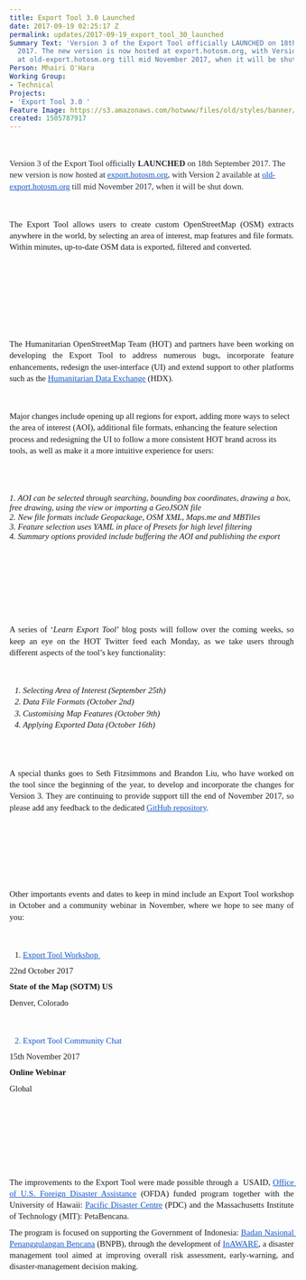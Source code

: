 ```yaml
---
title: Export Tool 3.0 Launched
date: 2017-09-19 02:25:17 Z
permalink: updates/2017-09-19_export_tool_30_launched
Summary Text: 'Version 3 of the Export Tool officially LAUNCHED on 18th September
  2017. The new version is now hosted at export.hotosm.org, with Version 2 available
  at old-export.hotosm.org till mid November 2017, when it will be shut down. '
Person: Mhairi O'Hara
Working Group:
- Technical
Projects:
- 'Export Tool 3.0 '
Feature Image: https://s3.amazonaws.com/hotwww/files/old/styles/banner/public/Screen+Shot+2017-09-18+at+22.08.50.png
created: 1505787917
---
```


<p style="font-style: normal; font-variant-ligatures: normal; font-variant-caps: normal; font-weight: normal; font-size: 14px; font-family: 'Open Sans', Arial, sans-serif;">&nbsp;</p><p style="line-height: 1.38; margin-top: 0pt; margin-bottom: 0pt;" dir="ltr"><span style="font-style: normal; font-variant-ligatures: normal; font-variant-caps: normal; font-weight: 400; text-align: justify; font-size: 11pt; font-family: Calibri; color: #24292e; white-space: pre-wrap;">Version 3 of the Export Tool officially </span><span style="font-style: normal; font-variant-ligatures: normal; font-variant-caps: normal; text-align: justify; font-size: 11pt; font-family: Calibri; color: #24292e; font-weight: bold; white-space: pre-wrap;">LAUNCHED</span><span style="font-style: normal; font-variant-ligatures: normal; font-variant-caps: normal; font-weight: 400; text-align: justify; font-size: 11pt; font-family: Calibri; color: #24292e; white-space: pre-wrap;"> on 18th September 2017. The new version is now hosted at </span><a style="text-align: justify;" href="https://export.hotosm.org"><span style="font-size: 11pt; font-family: Calibri; color: #1155cc; font-weight: 400; font-style: normal; font-variant-ligatures: normal; font-variant-caps: normal; text-decoration-line: underline; white-space: pre-wrap;">export.hotosm.org</span></a><span style="font-style: normal; font-variant-ligatures: normal; font-variant-caps: normal; font-weight: 400; text-align: justify; font-size: 11pt; font-family: Calibri; color: #24292e; white-space: pre-wrap;">, with Version 2 available at </span><a style="text-align: justify;" href="http://old-export.hotosm.org/"><span style="font-size: 11pt; font-family: Calibri; color: #1155cc; font-weight: 400; font-style: normal; font-variant-ligatures: normal; font-variant-caps: normal; text-decoration-line: underline; white-space: pre-wrap;">old-export.hotosm.org</span></a><span style="font-style: normal; font-variant-ligatures: normal; font-variant-caps: normal; font-weight: 400; text-align: justify; font-size: 11pt; font-family: Calibri; color: #24292e; white-space: pre-wrap;"> till mid November 2017, when it will be shut down. </span></p><p style="font-style: normal; font-variant-ligatures: normal; font-variant-caps: normal; font-weight: normal; font-size: 14px; font-family: 'Open Sans', Arial, sans-serif;">&nbsp;</p><p style="line-height: 1.38; margin-top: 0pt; margin-bottom: 0pt; text-align: justify;" dir="ltr"><span style="font-size: 11pt; font-family: Calibri; background-color: transparent; font-weight: 400; font-style: normal; font-variant-ligatures: normal; font-variant-caps: normal; white-space: pre-wrap;">The Export Tool allows users to create custom OpenStreetMap (OSM) extracts anywhere in the world, by selecting an area of interest, map features and file formats. Within minutes, up-to-date OSM data is exported, filtered and converted. </span></p><p style="line-height: 1.38; margin-top: 0pt; margin-bottom: 0pt; text-align: justify;" dir="ltr">&nbsp;</p><p style="font-style: normal; font-variant-ligatures: normal; font-variant-caps: normal; font-weight: normal; font-size: 14px; font-family: 'Open Sans', Arial, sans-serif;">&nbsp;</p><p style="line-height: 1.38; margin-top: 0pt; margin-bottom: 0pt; text-align: justify;" dir="ltr">&nbsp;</p><p style="line-height: 1.38; margin-top: 0pt; margin-bottom: 0pt; text-align: justify;" dir="ltr"><span id="docs-internal-guid-19f79a25-97e6-3cf9-5da0-c297dbfe2670" style="font-weight: normal;"><span style="font-size: 11pt; font-family: Calibri; background-color: transparent; font-weight: 400; font-style: normal; font-variant-ligatures: normal; font-variant-caps: normal; white-space: pre-wrap;"><img style="border-width: initial; border-style: none; transform: rotate(0rad);" src="https://lh5.googleusercontent.com/guCWSr2xi0_xkUxg_DjxkUK9xANGgCk7NqXaQMS5Ch37hG4mJhd8x4qRuw33zVuhkf-lpMqFmLQe7iKmBVSy43IOCP56hA2QebskiyGd2CTN1uwImg1hPe4SZIDL9tRKTIiWTaIy" alt="" style="width:624px;height:375px"></span></span></p><p style="font-style: normal; font-variant-ligatures: normal; font-variant-caps: normal; font-weight: normal; font-size: 14px; font-family: 'Open Sans', Arial, sans-serif;"><br><br></p><p style="line-height: 1.38; margin-top: 0pt; margin-bottom: 0pt; text-align: justify;" dir="ltr"><span style="font-size: 11pt; font-family: Calibri; background-color: transparent; font-weight: 400; font-style: normal; font-variant-ligatures: normal; font-variant-caps: normal; white-space: pre-wrap;">The Humanitarian OpenStreetMap Team (HOT) and partners have been working on developing the Export Tool to address numerous bugs, incorporate feature enhancements, redesign the user-interface (UI) and extend support to other platforms such as the </span><a href="https://data.humdata.org/"><span style="font-size: 11pt; font-family: Calibri; color: #1155cc; background-color: transparent; font-weight: 400; font-style: normal; font-variant-ligatures: normal; font-variant-caps: normal; text-decoration-line: underline; white-space: pre-wrap;">Humanitarian Data Exchange</span></a><span style="font-size: 11pt; font-family: Calibri; background-color: transparent; font-weight: 400; font-style: normal; font-variant-ligatures: normal; font-variant-caps: normal; white-space: pre-wrap;"> (HDX). </span></p><p style="font-style: normal; font-variant-ligatures: normal; font-variant-caps: normal; font-weight: normal; font-size: 14px; font-family: 'Open Sans', Arial, sans-serif;">&nbsp;</p><p style="line-height: 1.38; margin-top: 0pt; margin-bottom: 0pt;" dir="ltr"><span style="font-size: 11pt; font-family: Calibri; background-color: transparent; font-weight: 400; font-style: normal; font-variant-ligatures: normal; font-variant-caps: normal; white-space: pre-wrap;">Major changes include opening up all regions for export, adding more ways to select the area of interest (AOI), additional file formats, enhancing the feature selection process and redesigning the UI to follow a more consistent HOT brand across its tools, as well as make it a more intuitive experience for users:</span></p><p style="font-style: normal; font-variant-ligatures: normal; font-variant-caps: normal; font-weight: normal; font-size: 14px; font-family: 'Open Sans', Arial, sans-serif;"><br><br></p><p style="font-style: normal; font-variant-ligatures: normal; font-variant-caps: normal; font-weight: normal; font-size: 14px; font-family: 'Open Sans', Arial, sans-serif;"><span style="background-color: transparent; font-family: Calibri; font-size: 11pt; font-style: italic; font-variant-ligatures: normal; font-variant-caps: normal; font-weight: 400; white-space: pre-wrap; text-align: justify;">1. AOI can be selected through searching, bounding box coordinates, drawing a box, free drawing, using the view or importing a GeoJSON file</span><br><span style="background-color: transparent; font-family: Calibri; font-size: 11pt; font-style: italic; font-variant-ligatures: normal; font-variant-caps: normal; font-weight: 400; white-space: pre-wrap; text-align: justify;">2. New file formats include Geopackage, OSM XML, Maps.me and MBTiles</span><br><span style="background-color: transparent; font-family: Calibri; font-size: 11pt; font-style: italic; font-variant-ligatures: normal; font-variant-caps: normal; font-weight: 400; white-space: pre-wrap; text-align: justify;">3. Feature selection uses YAML in place of Presets for high level filtering </span><br><span style="background-color: transparent; font-family: Calibri; font-size: 11pt; font-style: italic; font-variant-ligatures: normal; font-variant-caps: normal; font-weight: 400; white-space: pre-wrap; text-align: justify;">4. Summary options provided include buffering the AOI and publishing the export </span></p><p style="font-style: normal; font-variant-ligatures: normal; font-variant-caps: normal; font-weight: normal; font-size: 14px; font-family: 'Open Sans', Arial, sans-serif;">&nbsp;</p><p style="line-height: 1.38; margin-top: 0pt; margin-bottom: 6pt; text-align: justify;" dir="ltr">&nbsp;</p><p style="font-style: normal; font-variant-ligatures: normal; font-variant-caps: normal; font-weight: normal; font-size: 14px; font-family: 'Open Sans', Arial, sans-serif;"><span style="font-weight: normal;">&nbsp;</span><img style="background-color: transparent; font-family: Calibri; font-size: 11pt; font-style: normal; font-variant-ligatures: normal; font-variant-caps: normal; font-weight: 400; white-space: pre-wrap; border-width: initial; border-style: none; transform: rotate(0rad);" src="https://lh4.googleusercontent.com/kR-UC98TknD2gZ7DoCmtYp4d1YoDtEhqATdyHZPkUBdGRUmEu83jF93tqERdwMF_c4y8vG5TftrrRTtz8O7kuSrSMFKCV8AAcNbUuHOjw6TTNu1CivV6H__3dg8N6NvbFtwc7F9s" alt="" style="width:624px;height:375px"></p><p style="font-style: normal; font-variant-ligatures: normal; font-variant-caps: normal; font-weight: normal; font-size: 14px; font-family: 'Open Sans', Arial, sans-serif;">&nbsp;</p><p style="line-height: 1.38; margin-top: 0pt; margin-bottom: 6pt; text-align: justify;" dir="ltr"><span style="font-size: 11pt; font-family: Calibri; background-color: transparent; font-weight: 400; font-style: normal; font-variant-ligatures: normal; font-variant-caps: normal; white-space: pre-wrap;">A series of ‘</span><span style="font-size: 11pt; font-family: Calibri; background-color: transparent; font-weight: 400; font-style: italic; font-variant-ligatures: normal; font-variant-caps: normal; white-space: pre-wrap;">Learn Export Tool</span><span style="font-size: 11pt; font-family: Calibri; background-color: transparent; font-weight: 400; font-style: normal; font-variant-ligatures: normal; font-variant-caps: normal; white-space: pre-wrap;">’ blog posts will follow over the coming weeks, so keep an eye on the HOT Twitter feed each Monday, as we take users through different aspects of the tool’s key functionality:</span></p><p style="font-style: normal; font-variant-ligatures: normal; font-variant-caps: normal; font-weight: normal; font-size: 14px; font-family: 'Open Sans', Arial, sans-serif;">&nbsp;</p><ol style="margin-top: 0pt; margin-bottom: 0pt;"><li style="list-style-type: decimal; font-size: 11pt; font-family: Calibri; background-color: transparent; font-weight: 400; font-style: italic; font-variant-ligatures: normal; font-variant-caps: normal;" dir="ltr"><p style="line-height: 1.38; margin-top: 0pt; margin-bottom: 0pt; text-align: justify;" dir="ltr"><span style="font-size: 11pt; font-family: Calibri; background-color: transparent; font-weight: 400; font-style: italic; font-variant-ligatures: normal; font-variant-caps: normal; white-space: pre-wrap;">Selecting Area of Interest (September 25th)</span></p></li><li style="list-style-type: decimal; font-size: 11pt; font-family: Calibri; background-color: transparent; font-weight: 400; font-style: italic; font-variant-ligatures: normal; font-variant-caps: normal;" dir="ltr"><p style="line-height: 1.38; margin-top: 0pt; margin-bottom: 0pt; text-align: justify;" dir="ltr"><span style="font-size: 11pt; font-family: Calibri; background-color: transparent; font-weight: 400; font-style: italic; font-variant-ligatures: normal; font-variant-caps: normal; white-space: pre-wrap;">Data File Formats (October 2nd)</span></p></li><li style="list-style-type: decimal; font-size: 11pt; font-family: Calibri; background-color: transparent; font-weight: 400; font-style: italic; font-variant-ligatures: normal; font-variant-caps: normal;" dir="ltr"><p style="line-height: 1.38; margin-top: 0pt; margin-bottom: 0pt; text-align: justify;" dir="ltr"><span style="font-size: 11pt; font-family: Calibri; background-color: transparent; font-weight: 400; font-style: italic; font-variant-ligatures: normal; font-variant-caps: normal; white-space: pre-wrap;">Customising Map Features (October 9th) </span></p></li><li style="list-style-type: decimal; font-size: 11pt; font-family: Calibri; background-color: transparent; font-weight: 400; font-style: italic; font-variant-ligatures: normal; font-variant-caps: normal;" dir="ltr"><p style="line-height: 1.38; margin-top: 0pt; margin-bottom: 6pt; text-align: justify;" dir="ltr"><span style="font-size: 11pt; font-family: Calibri; background-color: transparent; font-weight: 400; font-style: italic; font-variant-ligatures: normal; font-variant-caps: normal; white-space: pre-wrap;">Applying Exported Data (October 16th) </span></p></li></ol><p style="font-style: normal; font-variant-ligatures: normal; font-variant-caps: normal; font-weight: normal; font-size: 14px; font-family: 'Open Sans', Arial, sans-serif;"><br><br></p><p style="line-height: 1.38; margin-top: 0pt; margin-bottom: 6pt; text-align: justify;" dir="ltr"><span style="font-size: 11pt; font-family: Calibri; background-color: transparent; font-weight: 400; font-style: normal; font-variant-ligatures: normal; font-variant-caps: normal; white-space: pre-wrap;">A special thanks goes to Seth Fitzsimmons and Brandon Liu, who have worked on the tool since the beginning of the year, to develop and incorporate the changes for Version 3. They are continuing to provide support till the end of November 2017, so please add any feedback to the dedicated </span><a href="https://github.com/hotosm/osm-export-tool2/issues"><span style="font-size: 11pt; font-family: Calibri; color: #1155cc; background-color: transparent; font-weight: 400; font-style: normal; font-variant-ligatures: normal; font-variant-caps: normal; text-decoration-line: underline; white-space: pre-wrap;">GitHub repository</span></a><span style="font-size: 11pt; font-family: Calibri; background-color: transparent; font-weight: 400; font-style: normal; font-variant-ligatures: normal; font-variant-caps: normal; white-space: pre-wrap;">. </span></p><p style="font-style: normal; font-variant-ligatures: normal; font-variant-caps: normal; font-weight: normal; font-size: 14px; font-family: 'Open Sans', Arial, sans-serif;">&nbsp;</p><p style="line-height: 1.38; margin-top: 0pt; margin-bottom: 6pt; text-align: justify;" dir="ltr"><span style="font-size: 11pt; font-family: Calibri; background-color: transparent; font-weight: 400; font-style: normal; font-variant-ligatures: normal; font-variant-caps: normal; white-space: pre-wrap;"> &nbsp;&nbsp;&nbsp;&nbsp;&nbsp;&nbsp;&nbsp;&nbsp;&nbsp;&nbsp;&nbsp;&nbsp;&nbsp;&nbsp;&nbsp;&nbsp;&nbsp;&nbsp;</span><span style="font-size: 11pt; font-family: Calibri; background-color: transparent; font-weight: 400; font-style: normal; font-variant-ligatures: normal; font-variant-caps: normal; white-space: pre-wrap;"><img style="border-width: initial; border-style: none; transform: rotate(0rad);" src="https://lh6.googleusercontent.com/PSN3689FWJa0aWGdSjALV3aEt_8xE4pzqTkD3SP4T4GqHjAMLaF4UbWpFfSGe-a0ClCRWIxgngOVawNZhV-qvALmhkxQU7ak9HAzxbVXIZKWCVytZa9RamYUwjSY5M8HjadkEm0C" alt="" style="width:192px;height:404px"></span><span style="font-size: 11pt; font-family: Calibri; background-color: transparent; font-weight: 400; font-style: normal; font-variant-ligatures: normal; font-variant-caps: normal; white-space: pre-wrap;"> &nbsp;&nbsp;&nbsp;&nbsp;&nbsp;&nbsp;&nbsp;&nbsp;&nbsp;&nbsp;&nbsp;&nbsp;&nbsp;&nbsp;&nbsp;&nbsp;&nbsp;&nbsp;&nbsp;&nbsp;&nbsp;&nbsp;&nbsp;&nbsp;&nbsp;&nbsp;&nbsp;&nbsp;</span><span style="font-size: 11pt; font-family: Calibri; background-color: transparent; font-weight: 400; font-style: normal; font-variant-ligatures: normal; font-variant-caps: normal; white-space: pre-wrap;"><img style="border-width: initial; border-style: none; transform: rotate(0rad);" src="https://lh3.googleusercontent.com/qxL60JtyaZEZbKujGseYqnDi4gQpgOWLa9v6qdsKOnrts8wDSIxFOhdD-mZ9Y6k6m3zoCm8G3E0Q5Gc_rZrkkfoBPbg0vPsbwZeXwWNUgiFO2zJKzvOOW6JGhqqYmE2HKtQibkY0" alt="" style="width:191px;height:403px"></span></p><p style="font-style: normal; font-variant-ligatures: normal; font-variant-caps: normal; font-weight: normal; font-size: 14px; font-family: 'Open Sans', Arial, sans-serif;"><br><br></p><p style="line-height: 1.38; margin-top: 0pt; margin-bottom: 6pt; text-align: justify;" dir="ltr"><span style="font-size: 11pt; font-family: Calibri; background-color: transparent; font-weight: 400; font-style: normal; font-variant-ligatures: normal; font-variant-caps: normal; white-space: pre-wrap;">Other importants events and dates to keep in mind include an Export Tool workshop in October and a community webinar in November, where we hope to see many of you:</span></p><p style="font-style: normal; font-variant-ligatures: normal; font-variant-caps: normal; font-weight: normal; font-size: 14px; font-family: 'Open Sans', Arial, sans-serif;">&nbsp;</p><ol style="margin-top: 0pt; margin-bottom: 0pt;"><li style="list-style-type: decimal; font-size: 11pt; font-family: Calibri; background-color: transparent; font-weight: 400; font-style: normal; font-variant-ligatures: normal; font-variant-caps: normal;" dir="ltr"><p style="line-height: 1.38; margin-top: 0pt; margin-bottom: 6pt; text-align: justify;" dir="ltr"><a href="https://2017.stateofthemap.us/program/hot-export-tool.html"><span style="font-size: 11pt; font-family: Calibri; color: #1155cc; background-color: transparent; font-weight: 400; font-style: normal; font-variant-ligatures: normal; font-variant-caps: normal; text-decoration-line: underline; white-space: pre-wrap;">Export Tool Workshop </span></a></p></li></ol><p style="line-height: 1.38; margin-top: 0pt; margin-bottom: 6pt; text-align: justify;" dir="ltr"><span style="font-size: 11pt; font-family: Calibri; background-color: transparent; font-weight: 400; font-style: normal; font-variant-ligatures: normal; font-variant-caps: normal; white-space: pre-wrap;">22nd October 2017</span></p><p style="line-height: 1.38; margin-top: 0pt; margin-bottom: 6pt; text-align: justify;" dir="ltr"><span style="font-size: 11pt; font-family: Calibri; background-color: transparent; font-weight: bold; font-style: normal; font-variant-ligatures: normal; font-variant-caps: normal; white-space: pre-wrap;">State of the Map (SOTM) US </span></p><p style="line-height: 1.38; margin-top: 0pt; margin-bottom: 6pt; text-align: justify;" dir="ltr"><span style="font-size: 11pt; font-family: Calibri; background-color: transparent; font-weight: 400; font-style: normal; font-variant-ligatures: normal; font-variant-caps: normal; white-space: pre-wrap;">Denver, Colorado</span></p><p style="font-style: normal; font-variant-ligatures: normal; font-variant-caps: normal; font-weight: normal; font-size: 14px; font-family: 'Open Sans', Arial, sans-serif;">&nbsp;</p><ol style="margin-top: 0pt; margin-bottom: 0pt;" start="2"><li style="list-style-type: decimal; font-size: 11pt; font-family: Calibri; color: #1155cc; background-color: transparent; font-weight: 400; font-style: normal; font-variant-ligatures: normal; font-variant-caps: normal;" dir="ltr"><p style="line-height: 1.38; margin-top: 0pt; margin-bottom: 6pt;" dir="ltr"><span style="font-size: 11pt; font-family: Calibri; background-color: transparent; font-weight: 400; font-style: normal; font-variant-ligatures: normal; font-variant-caps: normal; white-space: pre-wrap;">Export Tool Community Chat</span></p></li></ol><p style="line-height: 1.38; margin-top: 0pt; margin-bottom: 6pt;" dir="ltr"><span style="font-size: 11pt; font-family: Calibri; background-color: transparent; font-weight: 400; font-style: normal; font-variant-ligatures: normal; font-variant-caps: normal; white-space: pre-wrap;">15th November 2017</span></p><p style="line-height: 1.38; margin-top: 0pt; margin-bottom: 6pt;" dir="ltr"><span style="font-size: 11pt; font-family: Calibri; background-color: transparent; font-weight: bold; font-style: normal; font-variant-ligatures: normal; font-variant-caps: normal; white-space: pre-wrap;">Online Webinar </span></p><p style="line-height: 1.38; margin-top: 0pt; margin-bottom: 6pt;" dir="ltr"><span style="font-size: 11pt; font-family: Calibri; background-color: transparent; font-weight: 400; font-style: normal; font-variant-ligatures: normal; font-variant-caps: normal; white-space: pre-wrap;">Global</span><span style="font-size: 11pt; font-family: Calibri; background-color: transparent; font-weight: 400; font-style: normal; font-variant-ligatures: normal; font-variant-caps: normal; white-space: pre-wrap;">&nbsp;</span></p><p style="font-style: normal; font-variant-ligatures: normal; font-variant-caps: normal; font-weight: normal; font-size: 14px; font-family: 'Open Sans', Arial, sans-serif;">&nbsp;</p><p style="font-style: normal; font-variant-ligatures: normal; font-variant-caps: normal; font-weight: normal; font-size: 14px; font-family: 'Open Sans', Arial, sans-serif;"><span id="docs-internal-guid-19f79a25-97e7-f935-dd15-3b470cb708a2" style="font-weight: normal;">&nbsp; &nbsp; &nbsp; &nbsp; &nbsp; &nbsp; &nbsp; &nbsp; &nbsp; &nbsp; &nbsp; &nbsp; &nbsp; &nbsp; &nbsp; &nbsp; &nbsp; &nbsp; &nbsp; &nbsp; &nbsp; &nbsp; &nbsp; &nbsp; &nbsp; &nbsp; &nbsp;&nbsp;<img style="background-color: transparent; font-family: Calibri; font-size: 11pt; font-style: normal; font-variant-ligatures: normal; font-variant-caps: normal; font-weight: 400; white-space: pre-wrap; border-width: initial; border-style: none; transform: rotate(0rad);" src="https://lh3.googleusercontent.com/ep-f-GuLyCI6U9yaD713nGc5P2mVqyJnw7S94hqHX_DdcoUTGqTwznMGbZbXicUOqzoI30l_3oNNYCR1uxwzZU92oK9fmr66XYgshKPgOV7ESwttNWGJuNwrmPCTfDZrUbj2xAi6" alt="" style="width:624px;height:360px">&nbsp;</span></p><p style="font-style: normal; font-variant-ligatures: normal; font-variant-caps: normal; font-weight: normal; font-size: 14px; font-family: 'Open Sans', Arial, sans-serif;">&nbsp;</p><p style="font-style: normal; font-variant-ligatures: normal; font-variant-caps: normal; font-weight: normal; font-size: 14px; font-family: 'Open Sans', Arial, sans-serif;">&nbsp;</p><p style="line-height: 1.38; margin-top: 0pt; margin-bottom: 6pt; text-align: justify;" dir="ltr"><span style="font-size: 11pt; font-family: Calibri; background-color: transparent; font-weight: 400; font-style: normal; font-variant-ligatures: normal; font-variant-caps: normal; white-space: pre-wrap;">The improvements to the Export Tool were made possible through a </span><span style="font-size: 11pt; font-family: Calibri; font-weight: 400; font-style: normal; font-variant-ligatures: normal; font-variant-caps: normal; white-space: pre-wrap;">&nbsp;USAID, </span><a href="https://www.usaid.gov/who-we-are/organization/bureaus/bureau-democracy-conflict-and-humanitarian-assistance/office-us"><span style="font-size: 11pt; font-family: Calibri; color: #1155cc; font-weight: 400; font-style: normal; font-variant-ligatures: normal; font-variant-caps: normal; text-decoration-line: underline; white-space: pre-wrap;">Office of U.S. Foreign Disaster Assistance</span></a><span style="font-size: 11pt; font-family: Calibri; font-weight: 400; font-style: normal; font-variant-ligatures: normal; font-variant-caps: normal; white-space: pre-wrap;"> (OFDA) funded program together with the University of Hawaii: </span><a href="http://www.pdc.org/"><span style="font-size: 11pt; font-family: Calibri; color: #1155cc; font-weight: 400; font-style: normal; font-variant-ligatures: normal; font-variant-caps: normal; text-decoration-line: underline; white-space: pre-wrap;">Pacific Disaster Centre</span></a><span style="font-size: 11pt; font-family: Calibri; font-weight: 400; font-style: normal; font-variant-ligatures: normal; font-variant-caps: normal; white-space: pre-wrap;"> (PDC) and the Massachusetts Institute of Technology (MIT): PetaBencana. </span></p><p style="line-height: 1.38; margin-top: 0pt; margin-bottom: 6pt; text-align: justify;" dir="ltr"><span style="font-size: 11pt; font-family: Calibri; font-weight: 400; font-style: normal; font-variant-ligatures: normal; font-variant-caps: normal; white-space: pre-wrap;">The program is focused on supporting the Government of Indonesia: </span><a href="http://www.bnpb.go.id/"><span style="font-size: 11pt; font-family: Calibri; color: #1155cc; font-weight: 400; font-style: normal; font-variant-ligatures: normal; font-variant-caps: normal; text-decoration-line: underline; white-space: pre-wrap;">Badan Nasional Penanggulangan Bencana</span></a><span style="font-size: 11pt; font-family: Calibri; font-weight: 400; font-style: normal; font-variant-ligatures: normal; font-variant-caps: normal; white-space: pre-wrap;"> (BNPB), through the development of </span><a href="http://inaware.bnpb.go.id/inaware/"><span style="font-size: 11pt; font-family: Calibri; color: #1155cc; font-weight: 400; font-style: normal; font-variant-ligatures: normal; font-variant-caps: normal; text-decoration-line: underline; white-space: pre-wrap;">InAWARE</span></a><span style="font-size: 11pt; font-family: Calibri; font-weight: 400; font-style: normal; font-variant-ligatures: normal; font-variant-caps: normal; white-space: pre-wrap;">, a disaster management tool aimed at improving overall risk assessment, early-warning, and disaster-management decision making.</span></p><p style="line-height: 1.38; margin-top: 0pt; margin-bottom: 6pt; text-align: justify;" dir="ltr">&nbsp;</p><p style="line-height: 1.38; margin-top: 0pt; margin-bottom: 6pt; text-align: justify;" dir="ltr">&nbsp;</p><p style="line-height: 1.38; margin-top: 0pt; margin-bottom: 6pt; text-align: center;" dir="ltr"><span id="docs-internal-guid-19f79a25-97e3-34e6-96ce-23b98ef29343" style="font-weight: normal;"><span style="font-size: 11pt; font-family: Calibri; font-weight: 400; font-style: normal; font-variant-ligatures: normal; font-variant-caps: normal; white-space: pre-wrap;"><img style="border-width: initial; border-style: none; transform: rotate(0rad);" src="https://lh3.googleusercontent.com/1buPzyBtZ7Y_Wh29n6Ik1PRZx8anCu8btkcFhA7I0tPjqrNXmjXaIfC3Dh3Sz5rEZhfyGMlcfxg4rDzEi1lYgmMiNVeXRp0ZAYg094P5l_d4BMKtXXJeU41GUOQBvy-N66dzEgTr" alt="" style="width:514px;height:514px"></span></span></p><p style="font-style: normal; font-variant-ligatures: normal; font-variant-caps: normal; font-weight: normal; font-size: 14px; font-family: 'Open Sans', Arial, sans-serif;"><span style="font-size: 11pt; font-family: Calibri; font-weight: 400; font-style: normal; font-variant-ligatures: normal; font-variant-caps: normal; white-space: pre-wrap;">&nbsp;</span></p><p style="font-style: normal; font-variant-ligatures: normal; font-variant-caps: normal; font-weight: normal; font-size: 14px; font-family: 'Open Sans', Arial, sans-serif;">&nbsp;</p>
